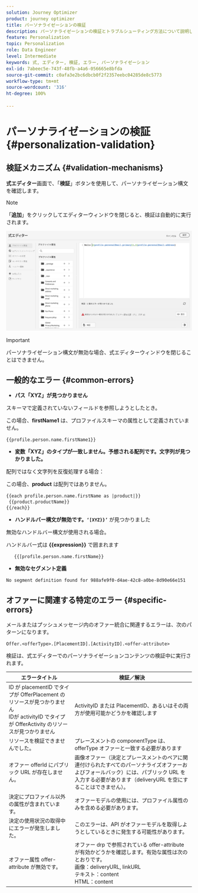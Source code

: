 ```yaml
---
solution: Journey Optimizer
product: journey optimizer
title: パーソナライゼーションの検証
description: パーソナライゼーションの検証とトラブルシューティング方法について説明します。
feature: Personalization
topic: Personalization
role: Data Engineer
level: Intermediate
keywords: 式, エディター, 検証, エラー, パーソナライゼーション
exl-id: 7abeec5e-743f-48fb-a4a6-056665e8bfda
source-git-commit: c0afa3e2bc6dbcb0f2f2357eebc04285de8c5773
workflow-type: tm+mt
source-wordcount: '316'
ht-degree: 100%

---
```


# パーソナライゼーションの検証 {#personalization-validation}

## 検証メカニズム {#validation-mechanisms}

**式エディター**&#x200B;画面で、「**検証**」ボタンを使用して、パーソナライゼーション構文を確認します。

>[!NOTE]
> 「**追加**」をクリックしてエディターウィンドウを閉じると、検証は自動的に実行されます。

![](assets/perso_validation1.png)

>[!IMPORTANT]
> パーソナライゼーション構文が無効な場合、式エディターウィンドウを閉じることはできません。

## 一般的なエラー {#common-errors}

* **パス「XYZ」が見つかりません**

スキーマで定義されていないフィールドを参照しようとしたとき。

この場合、**firstName1** は、プロファイルスキーマの属性として定義されていません。

```
{{profile.person.name.firstName1}}
```

* **変数「XYZ」のタイプが一致しません。予想される配列です。文字列が見つかりました。**

配列ではなく文字列を反復処理する場合：

この場合、**product** は配列ではありません。

```
{{each profile.person.name.firstName as |product|}}
 {{product.productName}}
{{/each}}
```

* **ハンドルバー構文が無効です。`‘[XYZ}}’`** が見つかりました

無効なハンドルバー構文が使用される場合。

ハンドルバー式は **{{expression}}** で囲まれます

```
   {{[profile.person.name.firstName}}
```

* **無効なセグメント定義**

```
No segment definition found for 988afe9f0-d4ae-42c8-a0be-8d90e66e151
```

## オファーに関連する特定のエラー {#specific-errors}

メールまたはプッシュメッセージ内のオファー統合に関連するエラーは、次のパターンになります。

```
Offer.<offerType>.[PlacementID].[ActivityID].<offer-attribute>
```

検証は、式エディターでのパーソナライゼーションコンテンツの検証中に実行されます。

<table> 
 <thead> 
  <tr> 
   <th> エラータイトル<br /> </th> 
   <th> 検証／解決 <br /> </th> 
  </tr> 
 </thead> 
 <tbody> 
  <tr> 
   <td>ID が placementID でタイプが OfferPlacement のリソースが見つかりません <br/>
IDが activityID でタイプが OfferActivity のリソースが見つかりません<br/></td> 
   <td>ActivityID または PlacementID、あるいはその両方が使用可能かどうかを確認します</td> 
  </tr> 
   <tr> 
   <td>リソースを検証できませんでした。</td> 
   <td>プレースメントの componentType は、offerType オファーと一致する必要があります</td> 
  </tr> 
   <tr> 
   <td>オファー offerId にパブリック URL が存在しません。</td> 
   <td>画像オファー（決定とプレースメントのペアに関連付けられたすべてのパーソナライズオファーおよびフォールバック）には、パブリック URL を入力する必要があります（deliveryURL を空にすることはできません）。</td> 
  </tr> 
  <tr> 
   <td>決定にプロファイル以外の属性が含まれています。</td> 
   <td>オファーモデルの使用には、プロファイル属性のみを含める必要があります。</td> 
  </tr> 
  <tr> 
   <td>決定の使用状況の取得中にエラーが発生しました。</td> 
   <td>このエラーは、API がオファーモデルを取得しようとしているときに発生する可能性があります。</td> 
  </tr>
  <tr> 
   <td>オファー属性 offer-attribute が無効です。</td> 
   <td>オファー drp で参照されている offer-attribute が有効かどうかを確認します。有効な属性は次のとおりです。<br/>
画像：deliveryURL, linkURL<br/>
テキスト：content<br/>
HTML：content<br/></td> 
  </tr> 
 </tbody> 
</table>
